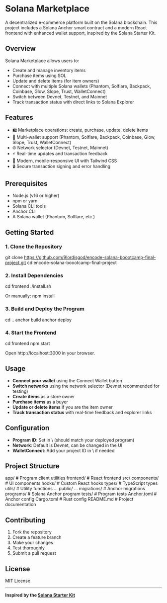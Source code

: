 # Solana Marketplace

A decentralized e-commerce platform built on the Solana blockchain. This project includes a Solana Anchor smart contract and a modern React frontend with enhanced wallet support, inspired by the Solana Starter Kit.

## Overview

Solana Marketplace allows users to:
- Create and manage inventory items
- Purchase items using SOL
- Update and delete items (for item owners)
- Connect with multiple Solana wallets (Phantom, Solflare, Backpack, Coinbase, Glow, Slope, Trust, WalletConnect)
- Switch between Devnet, Testnet, and Mainnet
- Track transaction status with direct links to Solana Explorer

## Features

- 🛍️ Marketplace operations: create, purchase, update, delete items
- 🔗 Multi-wallet support (Phantom, Solflare, Backpack, Coinbase, Glow, Slope, Trust, WalletConnect)
- 🌐 Network selector (Devnet, Testnet, Mainnet)
- ⚡ Real-time updates and transaction feedback
- 🎨 Modern, mobile-responsive UI with Tailwind CSS
- 🔒 Secure transaction signing and error handling

## Prerequisites

- Node.js (v16 or higher)
- npm or yarn
- Solana CLI tools
- Anchor CLI
- A Solana wallet (Phantom, Solflare, etc.)

## Getting Started

### 1. Clone the Repository

git clone https://github.com/9lordisgod/encode-solana-boootcamp-final-project.git
cd encode-solana-boootcamp-final-project

### 2. Install Dependencies

cd frontend
./install.sh

Or manually:
npm install

### 3. Build and Deploy the Program

cd ..
anchor build
anchor deploy

### 4. Start the Frontend

cd frontend
npm start

Open http://localhost:3000 in your browser.

## Usage

- **Connect your wallet** using the Connect Wallet button
- **Switch networks** using the network selector (Devnet recommended for testing)
- **Create items** as a store owner
- **Purchase items** as a buyer
- **Update or delete items** if you are the item owner
- **Track transaction status** with real-time feedback and explorer links

## Configuration

- **Program ID**: Set in \ (should match your deployed program)
- **Network**: Default is Devnet, can be changed in the UI
- **WalletConnect**: Add your project ID in \ if needed

## Project Structure

app/                  # Program client utilities
frontend/             # React frontend
    src/
        components/   # UI components
        hooks/        # Custom React hooks
        types/        # TypeScript types
        utils/        # Utility functions
        ...
    public/
    ...
migrations/           # Anchor migrations
programs/             # Solana Anchor program
tests/                # Program tests
Anchor.toml           # Anchor config
Cargo.toml            # Rust config
README.md             # Project documentation

## Contributing

1. Fork the repository
2. Create a feature branch
3. Make your changes
4. Test thoroughly
5. Submit a pull request

## License

MIT License

---

**Inspired by the [Solana Starter Kit](https://github.com/Primitives-xyz/solana-starter-kit)**
